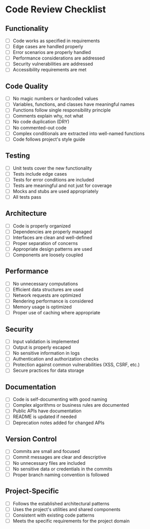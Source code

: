 # Code Review Checklist

## Functionality
- [ ] Code works as specified in requirements
- [ ] Edge cases are handled properly
- [ ] Error scenarios are properly handled
- [ ] Performance considerations are addressed
- [ ] Security vulnerabilities are addressed
- [ ] Accessibility requirements are met

## Code Quality
- [ ] No magic numbers or hardcoded values
- [ ] Variables, functions, and classes have meaningful names
- [ ] Functions follow single responsibility principle
- [ ] Comments explain why, not what
- [ ] No code duplication (DRY)
- [ ] No commented-out code
- [ ] Complex conditionals are extracted into well-named functions
- [ ] Code follows project's style guide

## Testing
- [ ] Unit tests cover the new functionality
- [ ] Tests include edge cases
- [ ] Tests for error conditions are included
- [ ] Tests are meaningful and not just for coverage
- [ ] Mocks and stubs are used appropriately
- [ ] All tests pass

## Architecture
- [ ] Code is properly organized
- [ ] Dependencies are properly managed
- [ ] Interfaces are clean and well-defined
- [ ] Proper separation of concerns
- [ ] Appropriate design patterns are used
- [ ] Components are loosely coupled

## Performance
- [ ] No unnecessary computations
- [ ] Efficient data structures are used
- [ ] Network requests are optimized
- [ ] Rendering performance is considered
- [ ] Memory usage is optimized
- [ ] Proper use of caching where appropriate

## Security
- [ ] Input validation is implemented
- [ ] Output is properly escaped
- [ ] No sensitive information in logs
- [ ] Authentication and authorization checks
- [ ] Protection against common vulnerabilities (XSS, CSRF, etc.)
- [ ] Secure practices for data storage

## Documentation
- [ ] Code is self-documenting with good naming
- [ ] Complex algorithms or business rules are documented
- [ ] Public APIs have documentation
- [ ] README is updated if needed
- [ ] Deprecation notes added for changed APIs

## Version Control
- [ ] Commits are small and focused
- [ ] Commit messages are clear and descriptive
- [ ] No unnecessary files are included
- [ ] No sensitive data or credentials in the commits
- [ ] Proper branch naming convention is followed

## Project-Specific
- [ ] Follows the established architectural patterns
- [ ] Uses the project's utilities and shared components
- [ ] Consistent with existing code patterns
- [ ] Meets the specific requirements for the project domain 